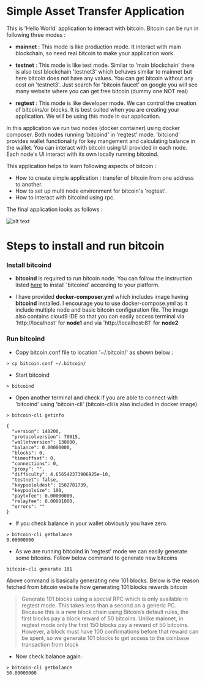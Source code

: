 # Simple Asset Transfer Application

This is 'Hello World' application to interact with bitcoin. Bitcoin can be run in following three modes :

   - **mainnet** : This mode is like production mode. It interact with main blockchain, so need real bitcoin to make your application work.
    
   - **testnet** : This mode is like test mode. Similar to 'main blockchain' there is also test blockchain 'testnet3' which behaves similar to mainnet but here bitcoin does not have any values. You can get bitcoin without any cost on 'testnet3'. Just search for 'bitcoin faucet' on google you will see many website where you can get free bitcoin (dummy one NOT real)
    
   - **regtest** : This mode is like developer mode. We can control the creation of bitcoins/or blocks. It is best suited when you are creating your application. We will be using this mode in our application.
    
    
    
In this application we run two nodes (docker container) using docker composer. Both nodes running 'bitcoind' in 'regtest' mode.
'bitciond' provides wallet functionality for key mangement and calculating balance in the wallet. You can interact with bitcoin using UI provided in each node. Each node's UI interact with its own locally running bitcoind.


This application helps to learn following aspects of bitcoin :

  - How to create simple application : transfer of bitcoin from one address to another.
  - How to set up multi node environment for bitcoin's 'regtest'.
  - How to interact with bitcoind using rpc.
  
The final application looks as follows :

![alt text](https://drive.google.com/uc?export=view&id=0B5nrsdlXdWORZHQ3cWZuRTMwZzA)

# Steps to install and run bitcoin
### Install bitcoind

 - **bitcoind** is required to run bitcoin node. You can follow the instruction listed [here](https://bitcoin.org/en/full-node) to install 'bitcoind' according to your platform.
 
 - I have provided **docker-composer.yml** which includes image having **bitcoind** installed. I encourage you to use docker-compose.yml as it include multiple node and basic bitcoin configuration file. The image also contains cloud9 IDE so that you can easily access terminal via ‘http://localhost’ for **node1** and via 'http://localhost:81' for **node2**
 

###	Run bitcoind

- Copy bitcoin.conf file to location '~/.bitcoin/' as shown below :

```
> cp bitcoin.conf ~/.bitcoin/
```

- Start bitcoind 

```
> bitcoind

```

- Open another terminal and check if you are able to connect with 'bitcoind' using 'bitcoin-cli' (bitcoin-cli is also included in docker image)

```
> bitcoin-cli getinfo

{
  "version": 140200,
  "protocolversion": 70015,
  "walletversion": 130000,
  "balance": 0.00000000,
  "blocks": 0,
  "timeoffset": 0,
  "connections": 0,
  "proxy": "",
  "difficulty": 4.656542373906925e-10,
  "testnet": false,
  "keypoololdest": 1502781739,
  "keypoolsize": 100,
  "paytxfee": 0.00000000,
  "relayfee": 0.00001000,
  "errors": ""
}

```
- If you check balance in your wallet obviously you have zero. 
```
> bitcoin-cli getbalance
0.00000000

```
- As we are running bitcoind in 'regtest' mode we can easily generate some bitcoins. Follow below command to generate new bitcoins

```
bitcoin-cli generate 101
```
Above command is basically generating new 101 blocks. Below is the reason fetched from bitcoin website how generating 101 blocks rewards bitcoin


> Generate 101 blocks using a special RPC which is only available in regtest mode. This takes less than a second on a generic PC. Because this is a new block chain using Bitcoin’s default rules, the first blocks pay a block reward of 50 bitcoins. Unlike mainnet, in regtest mode only the first 150 blocks pay a reward of 50 bitcoins. However, a block must have 100 confirmations before that reward can be spent, so we generate 101 blocks to get access to the coinbase transaction from block

- Now check balance again :

```
> bitcoin-cli getbalance
50.00000000
```
